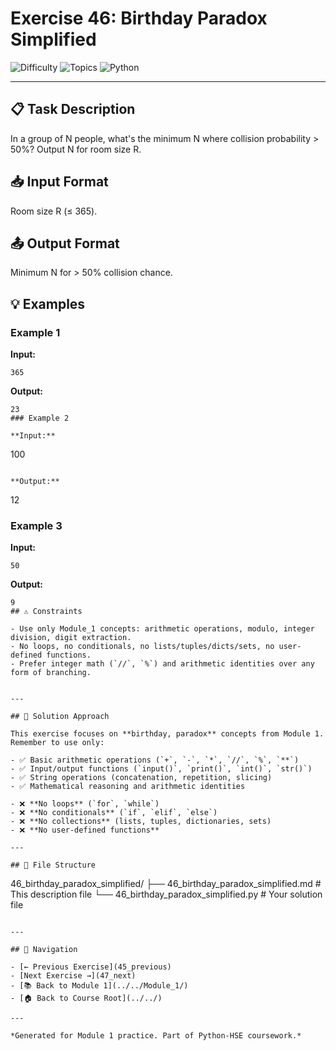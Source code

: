 # Exercise 46: Birthday Paradox Simplified

![Difficulty](https://img.shields.io/badge/Difficulty-Module%201-green)
![Topics](https://img.shields.io/badge/Topics-birthday%2C%20paradox-blue)
![Python](https://img.shields.io/badge/Python-Module%201%20Concepts-yellow)

---

## 📋 Task Description

In a group of N people, what's the minimum N where collision probability > 50%? Output N for room size R.
## 📥 Input Format

Room size R (≤ 365).
## 📤 Output Format

Minimum N for > 50% collision chance.
## 💡 Examples

### Example 1

**Input:**
```
365
```

**Output:**
```
23
### Example 2

**Input:**
```
100
```

**Output:**
```
12
### Example 3

**Input:**
```
50
```

**Output:**
```
9
## ⚠️ Constraints

- Use only Module_1 concepts: arithmetic operations, modulo, integer division, digit extraction.
- No loops, no conditionals, no lists/tuples/dicts/sets, no user-defined functions.
- Prefer integer math (`//`, `%`) and arithmetic identities over any form of branching.


---

## 🎯 Solution Approach

This exercise focuses on **birthday, paradox** concepts from Module 1. Remember to use only:

- ✅ Basic arithmetic operations (`+`, `-`, `*`, `//`, `%`, `**`)
- ✅ Input/output functions (`input()`, `print()`, `int()`, `str()`)
- ✅ String operations (concatenation, repetition, slicing)
- ✅ Mathematical reasoning and arithmetic identities

- ❌ **No loops** (`for`, `while`)
- ❌ **No conditionals** (`if`, `elif`, `else`)
- ❌ **No collections** (lists, tuples, dictionaries, sets)
- ❌ **No user-defined functions**

---

## 📁 File Structure
```
46_birthday_paradox_simplified/
├── 46_birthday_paradox_simplified.md     # This description file
└── 46_birthday_paradox_simplified.py     # Your solution file
```

---

## 🔗 Navigation

- [← Previous Exercise](45_previous) 
- [Next Exercise →](47_next)
- [📚 Back to Module 1](../../Module_1/)
- [🏠 Back to Course Root](../../)

---

*Generated for Module 1 practice. Part of Python-HSE coursework.*
